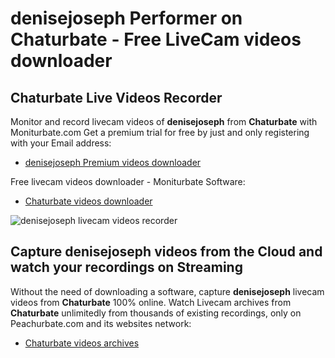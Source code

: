 # denisejoseph Performer on Chaturbate - Free LiveCam videos downloader

## Chaturbate Live Videos Recorder

Monitor and record livecam videos of **denisejoseph** from **Chaturbate** with Moniturbate.com
Get a premium trial for free by just and only registering with your Email address:
* [denisejoseph Premium videos downloader](https://moniturbate.com/request-demo-licence-key.html)

Free livecam videos downloader - Moniturbate Software:
* [Chaturbate videos downloader](https://moniturbate.com/moniturbate-download-software.html)

![denisejoseph livecam videos recorder](https://peachurnet.com/templates/moniturbate-software.png)


## Capture denisejoseph videos from the Cloud and watch your recordings on Streaming

Without the need of downloading a software, capture **denisejoseph** livecam videos from **Chaturbate** 100% online.
Watch Livecam archives from **Chaturbate** unlimitedly from thousands of existing recordings, only on Peachurbate.com and its websites network:
* [Chaturbate videos archives](https://peachurnet.com/)